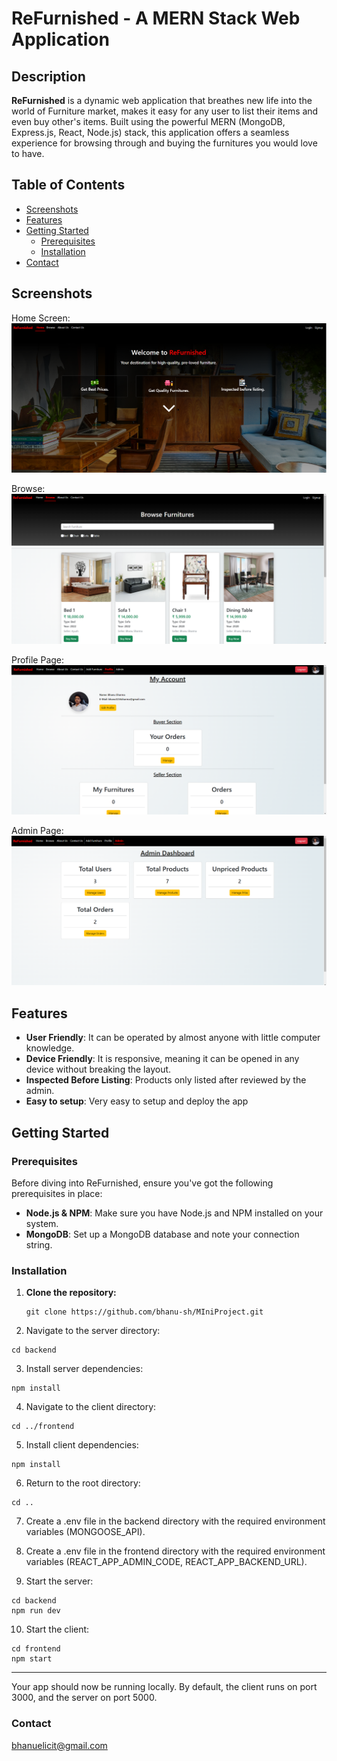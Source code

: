 # ReFurnished - A MERN Stack Web Application

## Description
**ReFurnished** is a dynamic web application that breathes new life into the world of Furniture market, makes it easy for any user to list their items and even buy other's items. Built using the powerful MERN (MongoDB, Express.js, React, Node.js) stack, this application offers a seamless experience for browsing through and buying the furnitures you would love to have.

## Table of Contents
- [Screenshots](#screenshots)
- [Features](#features)
- [Getting Started](#getting-started)
  - [Prerequisites](#prerequisites)
  - [Installation](#installation)
- [Contact](#contact)

## Screenshots
Home Screen:
![Home Screen](https://github.com/bhanu-sh/MIniProject/blob/master/screenshots/home.png)

Browse:
![Browse](https://github.com/bhanu-sh/MIniProject/blob/master/screenshots/browse.png)

Profile Page:
![Profile Page](https://github.com/bhanu-sh/MIniProject/blob/master/screenshots/profile.png)


Admin Page:
![Admin Page](https://github.com/bhanu-sh/MIniProject/blob/master/screenshots/admin.png)

## Features

- **User Friendly**: It can be operated by almost anyone with little computer knowledge.
- **Device Friendly**: It is responsive, meaning it can be opened in any device without breaking the layout.
- **Inspected Before Listing**: Products only listed after reviewed by the admin.
- **Easy to setup**: Very easy to setup and deploy the app

## Getting Started

### Prerequisites

Before diving into ReFurnished, ensure you've got the following prerequisites in place:

- **Node.js & NPM**: Make sure you have Node.js and NPM installed on your system.
- **MongoDB**: Set up a MongoDB database and note your connection string.

### Installation

1. **Clone the repository:**
   ```
   git clone https://github.com/bhanu-sh/MIniProject.git
   ```

2. Navigate to the server directory:
  ```
  cd backend
  ```

3. Install server dependencies:
  ```
  npm install
  ```

4. Navigate to the client directory:
  ```
  cd ../frontend
  ```

5. Install client dependencies:
  ```
  npm install
  ```

6. Return to the root directory:
  ```
  cd ..
  ```

7. Create a .env file in the backend directory with the required environment variables (MONGOOSE_API).
8. Create a .env file in the frontend directory with the required environment variables (REACT_APP_ADMIN_CODE, REACT_APP_BACKEND_URL).

9. Start the server:
  ```
  cd backend
  npm run dev
  ```

10. Start the client:
  ```
  cd frontend
  npm start
  ```
_________________________________________________________________________________________________________________

Your app should now be running locally. By default, the client runs on port 3000, and the server on port 5000.

### Contact
bhanuelicit@gmail.com
